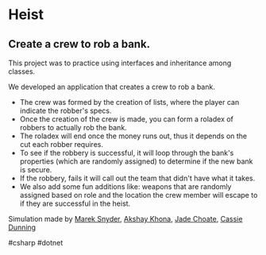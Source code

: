 # Heist
## Create a crew to rob a bank. 

This project was to practice using interfaces and inheritance among classes. 

We developed an application that creates a crew to rob a bank. 
- The crew was formed by the creation of lists, where the player can indicate the robber's specs. 
- Once the creation of the crew is made, you can form a roladex of robbers to actually rob the bank.
- The roladex will end once the money runs out, thus it depends on the cut each robber requires.
- To see if the robbery is successful, it will loop through the bank's properties (which are randomly assigned) to determine if the new bank is secure.
- If the robbery, fails it will call out the team that didn't have what it takes.
- We also add some fun additions like: weapons that are randomly assigned based on role and the location the crew member will escape to if they are successful in the heist. 

Simulation made by [Marek Snyder](https://github.com/mrsnyder31), [Akshay Khona](https://github.com/DesertSled800c), [Jade Choate](https://github.com/Jadechoa), [Cassie Dunning](https://github.com/cassandradunning)

#csharp #dotnet


